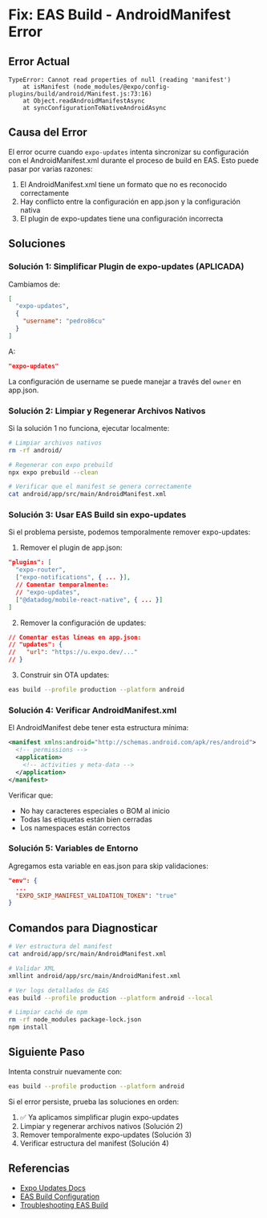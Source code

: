 # Fix: EAS Build - AndroidManifest Error

## Error Actual
```
TypeError: Cannot read properties of null (reading 'manifest')
    at isManifest (node_modules/@expo/config-plugins/build/android/Manifest.js:73:16)
    at Object.readAndroidManifestAsync
    at syncConfigurationToNativeAndroidAsync
```

## Causa del Error

El error ocurre cuando `expo-updates` intenta sincronizar su configuración con el AndroidManifest.xml durante el proceso de build en EAS. Esto puede pasar por varias razones:

1. El AndroidManifest.xml tiene un formato que no es reconocido correctamente
2. Hay conflicto entre la configuración en app.json y la configuración nativa
3. El plugin de expo-updates tiene una configuración incorrecta

## Soluciones

### Solución 1: Simplificar Plugin de expo-updates (APLICADA)

Cambiamos de:
```json
[
  "expo-updates",
  {
    "username": "pedro86cu"
  }
]
```

A:
```json
"expo-updates"
```

La configuración de username se puede manejar a través del `owner` en app.json.

### Solución 2: Limpiar y Regenerar Archivos Nativos

Si la solución 1 no funciona, ejecutar localmente:

```bash
# Limpiar archivos nativos
rm -rf android/

# Regenerar con expo prebuild
npx expo prebuild --clean

# Verificar que el manifest se genera correctamente
cat android/app/src/main/AndroidManifest.xml
```

### Solución 3: Usar EAS Build sin expo-updates

Si el problema persiste, podemos temporalmente remover expo-updates:

1. Remover el plugin de app.json:
```json
"plugins": [
  "expo-router",
  ["expo-notifications", { ... }],
  // Comentar temporalmente:
  // "expo-updates",
  ["@datadog/mobile-react-native", { ... }]
]
```

2. Remover la configuración de updates:
```json
// Comentar estas líneas en app.json:
// "updates": {
//   "url": "https://u.expo.dev/..."
// }
```

3. Construir sin OTA updates:
```bash
eas build --profile production --platform android
```

### Solución 4: Verificar AndroidManifest.xml

El AndroidManifest debe tener esta estructura mínima:

```xml
<manifest xmlns:android="http://schemas.android.com/apk/res/android">
  <!-- permissions -->
  <application>
    <!-- activities y meta-data -->
  </application>
</manifest>
```

Verificar que:
- No hay caracteres especiales o BOM al inicio
- Todas las etiquetas están bien cerradas
- Los namespaces están correctos

### Solución 5: Variables de Entorno

Agregamos esta variable en eas.json para skip validaciones:

```json
"env": {
  ...
  "EXPO_SKIP_MANIFEST_VALIDATION_TOKEN": "true"
}
```

## Comandos para Diagnosticar

```bash
# Ver estructura del manifest
cat android/app/src/main/AndroidManifest.xml

# Validar XML
xmllint android/app/src/main/AndroidManifest.xml

# Ver logs detallados de EAS
eas build --profile production --platform android --local

# Limpiar caché de npm
rm -rf node_modules package-lock.json
npm install
```

## Siguiente Paso

Intenta construir nuevamente con:
```bash
eas build --profile production --platform android
```

Si el error persiste, prueba las soluciones en orden:
1. ✅ Ya aplicamos simplificar plugin expo-updates
2. Limpiar y regenerar archivos nativos (Solución 2)
3. Remover temporalmente expo-updates (Solución 3)
4. Verificar estructura del manifest (Solución 4)

## Referencias

- [Expo Updates Docs](https://docs.expo.dev/versions/latest/sdk/updates/)
- [EAS Build Configuration](https://docs.expo.dev/build/eas-json/)
- [Troubleshooting EAS Build](https://docs.expo.dev/build-reference/troubleshooting/)
